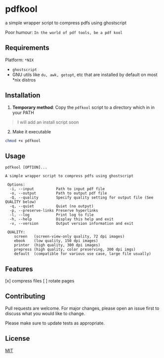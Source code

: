 # pdfkool

a simple wrapper script to compress pdfs using ghostscript

Poor humour: `In the world of pdf tools, be a pdf kool`

## Requirements
Platform: `*NIX`
* `ghostscript`
* GNU utils like `du, awk, getopt`, etc that are installed by default on most *nix distros

## Installation

1. **Temporary method**: Copy the `pdfkool` script to a directory which in in your PATH

> I will add an install script soon

2. Make it executable

```bash
chmod +x pdfkool
```

## Usage

```
pdfkool [OPTION]...

A simple wrapper script to compress pdfs using ghostscript

 Options:
  -i, --input          Path to input pdf file
  -o, --output         Path to output pdf file
  -Q, --quality        Specify quality setting for output file (See QUALITY below)
  -q, --quiet          Quiet (no output)
  -p, --preserve-links Preserve hyperlinks
  -l, --log            Print log to file
  -h, --help           Display this help and exit
  -v, --version        Output version information and exit

 QUALITY:
    screen   (screen-view-only quality, 72 dpi images)
    ebook    (low quality, 150 dpi images)
    printer  (high quality, 300 dpi images)
    prepress (high quality, color preserving, 300 dpi imgs)
    default  (compatible for various use case, large file usually)
```

## Features

[x] compress files
[ ] rotate pages

## Contributing
Pull requests are welcome. For major changes, please open an issue first to discuss what you would like to change.

Please make sure to update tests as appropriate.

## License
[MIT](./LICENSE)
